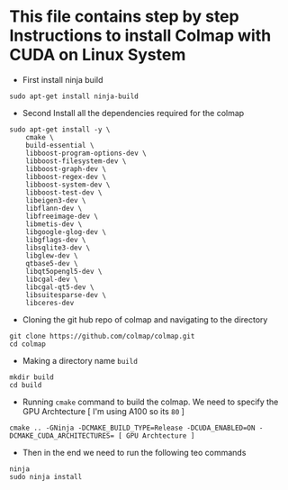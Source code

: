 # This file contains step by step Instructions to install Colmap with CUDA on Linux System

- First install ninja build
```
sudo apt-get install ninja-build
```

- Second Install all the dependencies required for the colmap
```
sudo apt-get install -y \
    cmake \
    build-essential \
    libboost-program-options-dev \
    libboost-filesystem-dev \
    libboost-graph-dev \
    libboost-regex-dev \
    libboost-system-dev \
    libboost-test-dev \
    libeigen3-dev \
    libflann-dev \
    libfreeimage-dev \
    libmetis-dev \
    libgoogle-glog-dev \
    libgflags-dev \
    libsqlite3-dev \
    libglew-dev \
    qtbase5-dev \
    libqt5opengl5-dev \
    libcgal-dev \
    libcgal-qt5-dev \
    libsuitesparse-dev \
    libceres-dev
```

- Cloning the git hub repo of colmap and navigating to the directory 
```
git clone https://github.com/colmap/colmap.git
cd colmap
```

- Making a directory name `build`
```
mkdir build
cd build
```

- Running `cmake` command to build the colmap. We need to specify the GPU Archtecture [ I'm using A100 so its `80` ]
```
cmake .. -GNinja -DCMAKE_BUILD_TYPE=Release -DCUDA_ENABLED=ON -DCMAKE_CUDA_ARCHITECTURES= [ GPU Archtecture ]
```

- Then in the end we need to run the following teo commands 
```
ninja
sudo ninja install
```